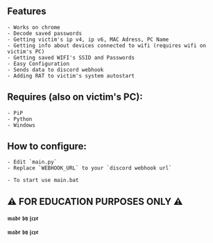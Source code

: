 
## Features
    - Works on chrome
    - Decode saved passwords
    - Getting victim's ip v4, ip v6, MAC Adress, PC Name
    - Getting info about devices connected to wifi (requires wifi on victim's PC)
    - Getting saved WIFI's SSID and Passwords
    - Easy Configuration
    - Sends data to discord webhook
    - Adding RAT to victim's system autostart

## Requires (also on victim's PC):
    - PiP
    - Python
    - Windows

## How to configure: 
    - Edit `main.py`
    - Replace `WEBHOOK_URL` to your `discord webhook url`

    - To start use main.bat



## ⚠️ FOR EDUCATION PURPOSES ONLY ⚠️ 

𝖒𝖆𝖉𝖊 𝖇𝖞 𝖏𝖈𝖝𝖊


























𝖒𝖆𝖉𝖊 𝖇𝖞 𝖏𝖈𝖝𝖊


